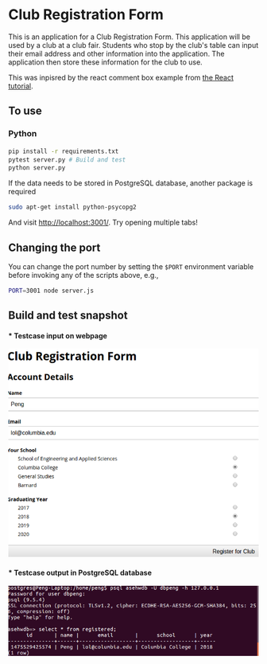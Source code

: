 
# Club Registration Form
This is an application for a Club Registration Form. This application will be used by a club at a club fair. 
Students who stop by the club's table can input their email address and other information into the application. 
The application then store these information for the club to use. 

This was inpisred by the react comment box example from [the React tutorial](http://facebook.github.io/react/docs/tutorial.html).

## To use

### Python

```sh
pip install -r requirements.txt
pytest server.py # Build and test
python server.py
```
If the data needs to be stored in PostgreSQL database, another package is required
```sh
sudo apt-get install python-psycopg2
```

And visit <http://localhost:3001/>. Try opening multiple tabs!

## Changing the port

You can change the port number by setting the `$PORT` environment variable before invoking any of the scripts above, e.g.,

```sh
PORT=3001 node server.js
```

## Build and test snapshot
#### * Testcase input on webpage
![Testcase](/test_input.png)
#### * Testcase output in PostgreSQL database
![Testcase](/test.png)
